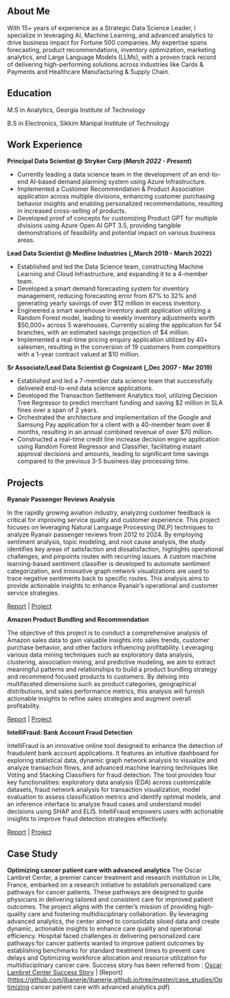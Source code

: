 ## About Me
With 15+ years of experience as a Strategic Data Science Leader, I specialize in leveraging AI, Machine Learning, and advanced analytics to drive business impact for Fortune 500 companies. My expertise spans forecasting, product recommendations, inventory optimization, marketing analytics, and Large Language Models (LLMs), with a proven track record of delivering high-performing solutions across industries like Cards & Payments and Healthcare Manufacturing & Supply Chain.

## Education
<p>M.S in Analytics, Georgia Institute of Technology</p>
<p>B.S in Electronics, Sikkim Manipal Institute of Technology</p>

## Work Experience

**Principal Data Scientist @ Stryker Corp (_March 2022 - Present_)**
 - Currently leading a data science team in the development of an end-to-end AI-based demand planning system using Azure Infrastructure.
 - Implemented a Customer Recommendation \& Product Association application across multiple divisions, enhancing customer purchasing behavior insights and enabling personalized recommendations, resulting in increased cross-selling of products.
 - Developed proof of concepts for customizing Product GPT for multiple divisions using Azure Open AI GPT 3.5, providing tangible demonstrations of feasibility and potential impact on various business areas.

**Lead Data Scientist @ Medline Industries (_March 2019 - March 2022)**
 - Established and led the Data Science team, constructing Machine Learning and Cloud Infrastructure, and expanding it to a 4-member team.
 - Developed a smart demand forecasting system for inventory management, reducing forecasting error from 67\% to 32\% and generating yearly savings of over \$12 million in excess inventory.
 - Engineered a smart warehouse inventory audit application utilizing a Random Forest model, leading to weekly inventory adjustments worth \$50,000+ across 5 warehouses. Currently scaling the application for 54 branches, with an estimated savings projection of \$4 million.
 - Implemented a real-time pricing enquiry application utilized by 40+ salesmen, resulting in the conversion of 19 customers from competitors with a 1-year contract valued at \$10 million.

**Sr Associate/Lead Data Scientist @ Cognizant (_Dec 2007 - Mar 2019)**
 - Established and led a 7-member data science team that successfully delivered end-to-end data science applications.
 - Developed the Transaction Settlement Analytics tool, utilizing Decision Tree Regressor to predict merchant funding and saving \$2 million in SLA fines over a span of 2 years.
 - Orchestrated the architecture and implementation of the Google and Samsung Pay application for a client with a 40-member team over 8 months, resulting in an annual combined revenue of over \$70 million.
 - Constructed a real-time credit line increase decision engine application using Random Forest Regressor and Classifier, facilitating instant approval decisions and amounts, leading to significant time savings compared to the previous 3-5 business day processing time.

## Projects
**Ryanair Passenger Reviews Analysis**

In the rapidly growing aviation industry, analyzing customer feedback is critical for improving service quality and customer experience. This project focuses on leveraging Natural Language Processing (NLP) techniques to analyze Ryanair passenger reviews from 2012 to 2024. By employing sentiment analysis, topic modeling, and root cause analysis, the study identifies key areas of satisfaction and dissatisfaction, highlights operational challenges, and pinpoints routes with recurring issues. A custom machine learning-based sentiment classifier is developed to automate sentiment categorization, and innovative graph network visualizations are used to trace negative sentiments back to specific routes. This analysis aims to provide actionable insights to enhance Ryanair’s operational and customer service strategies.

[Report](https://github.com/jbanerje/jbanerje.github.io/blob/master/projects/Ryain_Air_Passenger_Review/report_and_presentatation/Term_Project_114.pdf) | [Project](https://github.com/jbanerje/jbanerje.github.io/tree/master/projects/Ryain_Air_Passenger_Review)

**Amazon Product Bundling and Recommendation**

The objective of this project is to conduct a comprehensive analysis of Amazon sales data to gain valuable insights into sales trends, customer purchase behavior, and other factors influencing profitability. Leveraging various data mining techniques such as exploratory data analysis, clustering, association mining, and predictive modeling, we aim to extract meaningful patterns and relationships to build a product bundling strategy and recommend focused products to customers. By delving into multifaceted dimensions such as product categories, geographical distributions, and sales performance metrics, this analysis will furnish actionable insights to refine sales strategies and augment overall profitability.

[Report](https://github.com/jbanerje/jbanerje.github.io/blob/master/projects/Amazon_Product_Bundling/report_and_presentatation/ISYE_7406_DSML_Project_Group_115_Final_Report.pdf) | [Project](https://github.com/jbanerje/jbanerje.github.io/tree/master/projects/Amazon_Product_Bundling)

**IntelliFraud: Bank Account Fraud Detection**

IntelliFraud is an innovative online tool designed to enhance the detection of fraudulent bank account applications. It features an intuitive dashboard for exploring statistical data, dynamic graph network analysis to visualize and analyze transaction flows, and advanced machine learning techniques like Voting and Stacking Classifiers for fraud detection. The tool provides four key functionalities: exploratory data analysis (EDA) across customizable datasets, fraud network analysis for transaction visualization, model evaluation to assess classification metrics and identify optimal models, and an inference interface to analyze fraud cases and understand model decisions using SHAP and ELI5. IntelliFraud empowers users with actionable insights to improve fraud detection strategies effectively.

[Report](https://github.com/jbanerje/jbanerje.github.io/blob/master/projects/Intellifraud_Bank_Account_Fraud_Detection/final_submission_docs/team028report.pdf) | [Project](https://github.com/jbanerje/jbanerje.github.io/tree/master/projects/Intellifraud_Bank_Account_Fraud_Detection)

## Case Study
**Optimizing cancer patient care with advanced analytics**
The Oscar Lambret Center, a premier cancer treatment and research institution in Lille, France,
embarked on a research initiative to establish personalized care pathways for cancer patients. These
pathways are designed to guide physicians in delivering tailored and consistent care for improved
patient outcomes. The project aligns with the center’s mission of providing high-quality care and
fostering multidisciplinary collaboration. By leveraging advanced analytics, the center aimed to
consolidate siloed data and create dynamic, actionable insights to enhance care quality and operational
efficiency. Hospital faced challenges in delivering personalized care pathways for cancer
patients wanted to improve patient outcomes by establishing benchmarks for standard treatment
times to prevent care delays and Optimizing workforce allocation and resource utilization for multidisciplinary
cancer care.
Success story has been referred from : [Oscar Lambret Center Success Story](https://www.sas.com/en_us/customers/oscar-lambret-center.html) | [Report](https://github.com/jbanerje/jbanerje.github.io/tree/master/case_studies/Optimizing cancer patient care with advanced analytics.pdf)